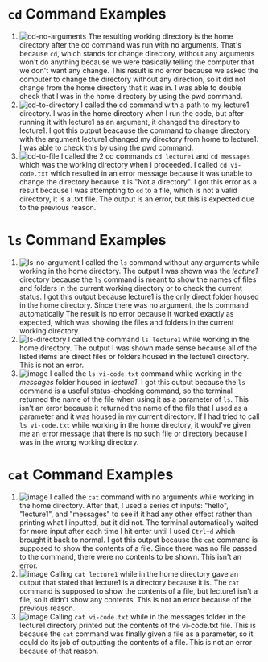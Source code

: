 # `cd` Command Examples
1. ![cd-no-arguments](https://github.com/brooke-tru/cse15l-lab-reports/assets/146862163/b8e273cf-da58-4594-85f6-cd6f59dae214)
  The resulting working directory is the home directory after the cd command was run with no arguments. That's because `cd`, which stands for change directory, without any arguments won't do anything because we were basically telling the computer that we don't want any change. This result is no error because we asked the computer to change the directory without any direction, so it did not change from the home directory that it was in. I was able to double check that I was in the home directory by using the pwd command.
2. ![cd-to-directory](https://github.com/brooke-tru/cse15l-lab-reports/assets/146862163/9692c35b-0ec6-4671-b665-4720ee5772c6)
  I called the cd command with a path to my lecture1 directory. I was in the home directory when I run the code, but after running it with lecture1 as an argument, it changed the directory to lecture1. I got this output beacause the command to change directory with the argument lecture1 changed my directory from home to lecture1. I was able to check this by using the pwd command.
3. ![cd-to-file](https://github.com/brooke-tru/cse15l-lab-reports/assets/146862163/9191b148-bb14-4143-984f-4461803e4dba)
   I called the 2 cd commands `cd lecture1` and `cd messages` which was the working directory when I proceeded. I called `cd vi-code.txt` which resulted in an error message because it was unable to change the directory because it is "Not a directory". I got this error as a result because I was attempting to `cd` to a file, which is not a valid directory, it is a .txt file. The output is an error, but this is expected due to the previous reason.

# `ls` Command Examples
1. ![ls-no-argument](https://github.com/brooke-tru/cse15l-lab-reports/assets/146862163/b9631d51-d3ef-413b-889f-ff789170c488)
   I called the `ls` command without any arguments while working in the home directory. The output I was shown was the *lecture1* directory because the `ls` command is meant to show the names of files and folders in the current working directory or to check the current status. I got this output because lecture1 is the only direct folder housed in the home directory. Since there was no argument, the ls command automatically The result is no error because it worked exactly as expected, which was showing the files and folders in the current working directory.
2. ![ls-directory](https://github.com/brooke-tru/cse15l-lab-reports/assets/146862163/baed4f9e-1e18-4191-82c3-c6a19875d2f5)
   I called the command `ls lecture1` while working in the home directory. The output I was shown made sense because all of the listed items are direct files or folders housed in the lecture1 directory. This is not an error.
3. ![image](https://github.com/brooke-tru/cse15l-lab-reports/assets/146862163/e42efbe4-b6dd-45aa-bca5-b2856cca95ac)
   I called the `ls vi-code.txt` command while working in the *messages* folder housed in *lecture1*. I got this output because the `ls` command 
is a useful status-checking command, so the terminal returned the name of the file when using it as a parameter of `ls`. This isn't an error because it returned the name of the file that I used as a parameter and it was housed in my current directory. If I had tried to call `ls vi-code.txt` while working in the home directory, it would've given me an error message that there is no such file or directory because I was in the wrong working directory.

# `cat` Command Examples
1. ![image](https://github.com/brooke-tru/cse15l-lab-reports/assets/146862163/5519a42d-42f1-4bed-9dbb-d734223ec079)
  I called the `cat` command with no arguments while working in the home directory.
After that, I used a series of inputs: "hello", "lecture1", and "messages" to see if it had any other effect rather than printing what I inputted, but it did not. The terminal automatically waited for more input after each time I hit enter until I used `Ctrl+d` which brought it back to normal. I got this output because the `cat` command is supposed to show the contents of a file. Since there was no file passed to the command, there were no contents to be shown. This isn't an error.
2. ![image](https://github.com/brooke-tru/cse15l-lab-reports/assets/146862163/dcc01a06-ea18-4347-b8a1-2b980deda461)
   Calling `cat lecture1` while in the home directory gave an output that stated that lecture1 is a directory because it is. The `cat` command is supposed to show the contents of a file, but lecture1 isn't a file, so it didn't show any contents. This is not an error because of the previous reason.
3. ![image](https://github.com/brooke-tru/cse15l-lab-reports/assets/146862163/41226e5a-b6c7-4cf3-9bc7-5c7711375a3d)
   Calling `cat vi-code.txt` while in the messages folder in the lecture1 directory printed out the contents of the vi-code.txt file. This is because the `cat` command was finally given a file as a parameter, so it could do its job of outputting the contents of a file. This is not an error because of that reason.





